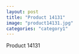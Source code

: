 ```yaml
---
layout: post
title: "Product 14131"
image: "product14131.jpg"
categories: "category1"
---
```

Product 14131

